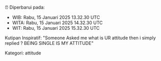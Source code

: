 ⏰ Diperbarui pada:
- WIB: Rabu, 15 Januari 2025 13.32.30 UTC
- WITA: Rabu, 15 Januari 2025 14.32.30 UTC
- WIT: Rabu, 15 Januari 2025 15.32.30 UTC

Kutipan Inspiratif:
"Someone Asked me what is UR attitude then i simply replied ? BEING SINGLE IS MY ATTITUDE"


Kategori: attitude

